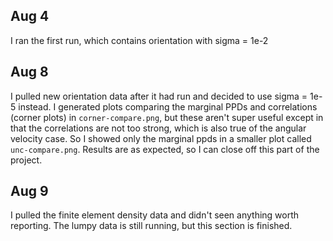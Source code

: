 ## Aug 4

I ran the first run, which contains orientation with sigma = 1e-2

## Aug 8

I pulled new orientation data after it had run and decided to use sigma = 1e-5 instead. I generated plots comparing the marginal PPDs and correlations (corner plots) in `corner-compare.png`, but these aren't super useful except in that the correlations are not too strong, which is also true of the angular velocity case. So I showed only the marginal ppds in a smaller plot called `unc-compare.png`. Results are as expected, so I can close off this part of the project.

## Aug 9

I pulled the finite element density data and didn't seen anything worth reporting. The lumpy data is still running, but this section is finished.